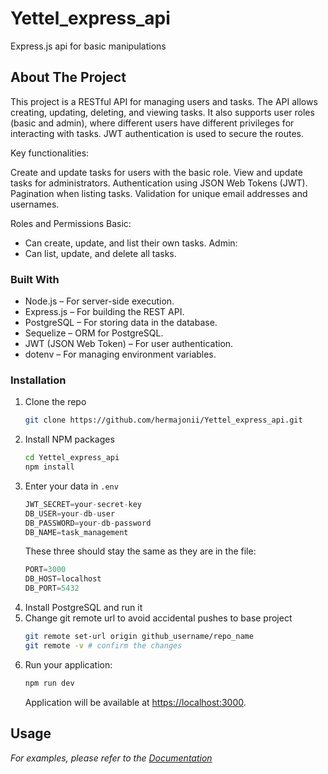 # Yettel_express_api
Express.js api for basic manipulations

## About The Project

This project is a RESTful API for managing users and tasks. The API allows creating, updating, deleting, and viewing tasks. It also supports user roles (basic and admin), where different users have different privileges for interacting with tasks. JWT authentication is used to secure the routes.

Key functionalities:

Create and update tasks for users with the basic role.
View and update tasks for administrators.
Authentication using JSON Web Tokens (JWT).
Pagination when listing tasks.
Validation for unique email addresses and usernames.

Roles and Permissions
Basic:
 - Can create, update, and list their own tasks.
Admin:
 - Can list, update, and delete all tasks.

### Built With

* Node.js – For server-side execution.
* Express.js – For building the REST API.
* PostgreSQL – For storing data in the database.
* Sequelize – ORM for PostgreSQL.
* JWT (JSON Web Token) – For user authentication.
* dotenv – For managing environment variables.

### Installation


1. Clone the repo
   ```sh
   git clone https://github.com/hermajonii/Yettel_express_api.git
   ```
2. Install NPM packages
   ```sh
   cd Yettel_express_api
   npm install
   ```
3. Enter your data in `.env`
   ```js
   JWT_SECRET=your-secret-key
   DB_USER=your-db-user
   DB_PASSWORD=your-db-password
   DB_NAME=task_management
   ```
   These three should stay the same as they are in the file:
   ```js
   PORT=3000
   DB_HOST=localhost
   DB_PORT=5432
   ```
4. Install PostgreSQL and run it
5. Change git remote url to avoid accidental pushes to base project
   ```sh
   git remote set-url origin github_username/repo_name
   git remote -v # confirm the changes 
   ```
6. Run your application: 
   ```sh
   npm run dev 
   ```
   Application will be available at [https://localhost:3000](https://localhost:3000).

## Usage
   _For  examples, please refer to the [Documentation](https://app.swaggerhub.com/apis-docs/MILICT99_1/express_api/1#/)_